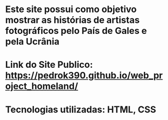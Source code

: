 # Este site possui como objetivo mostrar as histórias de artistas fotográficos pelo País de Gales e pela Ucrânia

# Link do Site Publico: https://pedrok390.github.io/web_project_homeland/

# Tecnologias utilizadas: HTML, CSS
